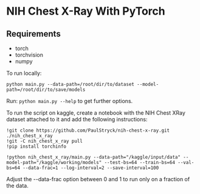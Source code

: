 # NIH Chest X-Ray With PyTorch

## Requirements
* torch
* torchvision
* numpy

To run locally:
```
python main.py --data-path=/root/dir/to/dataset --model-path=/root/dir/to/save/models
```

Run: `python main.py --help` to get further options.  

To run the script on kaggle, create a notebook with the NIH Chest XRay dataset attached to it and add the following instructions:

```
!git clone https://github.com/PaulStryck/nih-chest-x-ray.git ./nih_chest_x_ray
!git -C nih_chest_x_ray pull
!pip install torchinfo

!python nih_chest_x_ray/main.py --data-path="/kaggle/input/data" --model-path="/kaggle/working/models" --test-bs=64 --train-bs=64 --val-bs=64 --data-frac=1 --log-interval=2 --save-interval=100
```

Adjust the --data-frac option between 0 and 1 to run only on a fraction of the data.
